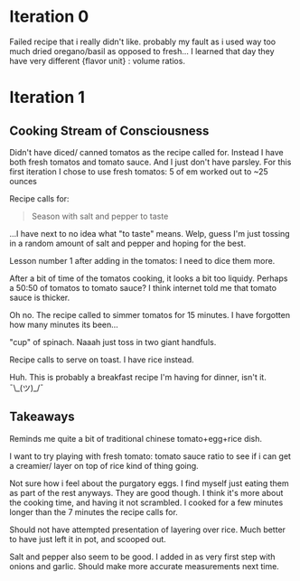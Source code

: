 # Iteration 0

Failed recipe that i really didn't like.
probably my fault as i used way too much dried oregano/basil as opposed to fresh...
I learned that day they have very different {flavor unit} : volume ratios.


# Iteration 1

## Cooking Stream of Consciousness
Didn't have diced/ canned tomatos as the recipe called for. Instead I have both fresh tomatos and tomato sauce.
And I just don't have parsley.
For this first iteration I chose to use fresh tomatos: 5 of em worked out to ~25 ounces

Recipe calls for:
> Season with salt and pepper to taste

...I have next to no idea what "to taste" means. Welp, guess I'm just tossing in a random amount of salt and pepper and hoping for the best.

Lesson number 1 after adding in the tomatos: I need to dice them more.

After a bit of time of the tomatos cooking, it looks a bit too liquidy. Perhaps a 50:50 of tomatos to tomato sauce? I think internet told me that tomato sauce is thicker.

Oh no. The recipe called to simmer tomatos for 15 minutes. I have forgotten how many minutes its been...

"cup" of spinach. Naaah just toss in two giant handfuls.

Recipe calls to serve on toast. I have rice instead.

Huh. This is probably a breakfast recipe I'm having for dinner, isn't it. ¯\\\_(ツ)\_/¯

## Takeaways

Reminds me quite a bit of traditional chinese tomato+egg+rice dish.

I want to try playing with fresh tomato: tomato sauce ratio to see if i can get a creamier/ layer on top of rice kind of thing going.

Not sure how i feel about the purgatory eggs. I find myself just eating them as part of the rest anyways. They are good though. I think it's more about the cooking time, and having it not scrambled. I cooked for a few minutes longer than the 7 minutes the recipe calls for.

Should not have attempted presentation of layering over rice. Much better to have just left it in pot, and scooped out.

Salt and pepper also seem to be good. I added in as very first step with onions and garlic. Should make more accurate measurements next time.
